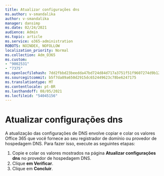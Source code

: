 ```yaml
---
title: Atualizar configurações dns
ms.author: v-smandalika
author: v-smandalika
manager: dansimp
ms.date: 02/24/2021
audience: Admin
ms.topic: article
ms.service: o365-administration
ROBOTS: NOINDEX, NOFOLLOW
localization_priority: Normal
ms.collection: Adm_O365
ms.custom:
- "9002531"
- "7375"
ms.openlocfilehash: 7dd2fbbd23beedda47bd724d84d717a3751f51f9607274d9b124f14463cf4b50
ms.sourcegitcommit: b5f7da89a650d2915dc652449623c78be6247175
ms.translationtype: MT
ms.contentlocale: pt-BR
ms.lasthandoff: 08/05/2021
ms.locfileid: "54045156"
---
```

# <a name="update-dns-settings"></a>Atualizar configurações dns

A atualização das configurações de DNS envolve copiar e colar os valores Office 365 que você fornece ao seu registrador de domínio ou provedor de hospedagem DNS. Para fazer isso, execute as seguintes etapas:

1. Copie e colar os valores mostrados na página **Atualizar configurações dns** no provedor de hospedagem DNS.
2. Clique **em Verificar**.
3. Clique em **Concluir**.